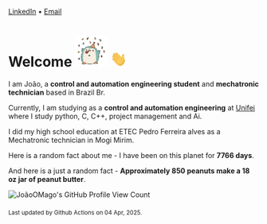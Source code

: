 [LinkedIn](https://www.linkedin.com/in/joão-pedro-gozzoli-b95641301/) &bull;
[Email](joaopedrogozzoli@gmail.com)

# Welcome <img src="happy.gif" height="64px" /> <img src="wave.gif" height="32px" />

I am João, a  **control and automation engineering student** and **mechatronic technician** based in Brazil Br.

Currently, I am studying as a **control and automation engineering** at [Unifei](https://unifei.edu.br) where I study python, C, C++, project management and Ai.

I did my high school education at ETEC Pedro Ferreira alves as a Mechatronic technician in Mogi Mirim.

Here is a random fact about me - I have been on this planet for **7766 days**.

And here is a just a random fact -  **Approximately 850 peanuts make a 18 oz jar of peanut butter**.

![JoãoOMago's GitHub Profile View Count](https://komarev.com/ghpvc/?username=JoaoOMago)

<sub>Last updated by Github Actions on 04 Apr, 2025.</sub>
